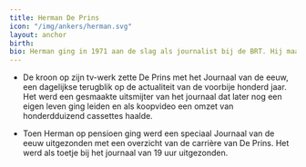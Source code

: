 ```yaml
---
title: Herman De Prins
icon: "/img/ankers/herman.svg"
layout: anchor
birth:
bio: Herman ging in 1971 aan de slag als journalist bij de BRT. Hij maakte er zich verdienstelijk als nieuwslezer en, later, als eindredacteur.
---
```


* De kroon op zijn tv-werk zette De Prins met het Journaal van de eeuw, een dagelijkse terugblik op de actualiteit van de voorbije honderd jaar. Het werd een gesmaakte uitsmijter van het journaal dat later nog een eigen leven ging leiden en als koopvideo een omzet van honderdduizend cassettes haalde.

* Toen Herman op pensioen ging werd een speciaal Journaal van de eeuw uitgezonden met een overzicht van de carrière van De Prins. Het werd als toetje bij het journaal van 19 uur uitgezonden.
